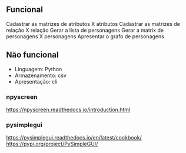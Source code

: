 ## Funcional
Cadastrar as matrizes de atributos X atributos
Cadastrar as matrizes de relação  X relação
Gerar a lista de personagens
Gerar a matrix de personagens X personagens
Apresentar o grafo de personagens

## Não funcional

- Linguagem: Python
- Armazenamento: csv
- Apresentação: cli


### npyscreen
https://npyscreen.readthedocs.io/introduction.html

### pysimplegui
https://pysimplegui.readthedocs.io/en/latest/cookbook/
https://pypi.org/project/PySimpleGUI/

